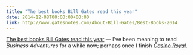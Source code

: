 ```yaml
---
title: "The best books Bill Gates read this year"
date: 2014-12-08T00:00:00+00:00
link: http://www.gatesnotes.com/About-Bill-Gates/Best-Books-2014
---
```

[The best books Bill Gates read this year](http://www.gatesnotes.com/About-Bill-Gates/Best-Books-2014) &mdash; 
 I've been meaning to read _Business Adventures_ for a while now; perhaps once I finish [_Casino Royal_](https://twitter.com/kyledreger/status/541785979204689920).
